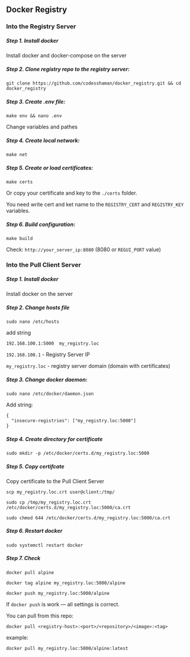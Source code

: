 ## Docker Registry 

### Into the Registry Server

##### Step 1. Install docker

Install docker and docker-compose on the server

##### Step 2. Clone registry repo to the registry server:

```
git clone https://github.com/codesshaman/docker_registry.git && cd docker_registry
```

##### Step 3. Create .env file:

```
make env && nano .env
```

Change variables and pathes

##### Step 4. Create local network:

```
make net
```

##### Step 5. Create or load certificates:

```
make certs
```

Or copy your certificate and key to the ``./certs`` folder.

You need write cert and ket name to the ``REGISTRY_CERT`` and ``REGISTRY_KEY`` variables.

##### Step 6. Build configuration:

```
make build
```

Check: ``http://your_server_ip:8080``
(8080 or ``REGUI_PORT`` value)

### Into the Pull Client Server

##### Step 1. Install docker

Install docker on the server

##### Step 2. Change hosts file

```
sudo nano /etc/hosts
```

add string

```
192.168.100.1:5000  my_registry.loc
```

``192.168.100.1`` - Registry Server IP

``my_registry.loc`` - registry server domain (domain with certificates)

##### Step 3. Change docker daemon:

```
sudo nano /etc/docker/daemon.json
```

Add string:

```
{
  "insecure-registries": ["my_registry.loc:5000"]
}
```

##### Step 4. Create directory for certificate

```
sudo mkdir -p /etc/docker/certs.d/my_registry.loc:5000
```

##### Step 5. Copy certifcate

Copy certificate to the Pull Client Server

```
scp my_registry.loc.crt user@client:/tmp/
```

```
sudo cp /tmp/my_registry.loc.crt /etc/docker/certs.d/my_registry.loc:5000/ca.crt
```

```
sudo chmod 644 /etc/docker/certs.d/my_registry.loc:5000/ca.crt
```

##### Step 6. Restart docker

```
sudo systemctl restart docker
```

##### Step 7. Check

```
docker pull alpine
```

```
docker tag alpine my_registry.loc:5000/alpine
```

```
docker push my_registry.loc:5000/alpine
```

If ``docker push`` is work — all settings is correct.

You can pull from this repo:

```
docker pull <registry-host>:<port>/<repository>/<image>:<tag>
```

example:

```
docker pull my_registry.loc:5000/alpine:latest
```

